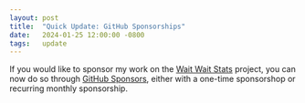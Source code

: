 ```yaml
---
layout: post
title:  "Quick Update: GitHub Sponsorships"
date:   2024-01-25 12:00:00 -0800
tags:   update
---
```


If you would like to sponsor my work on the [Wait Wait Stats](https://stats.wwdt.me) project, you can now do so through [GitHub Sponsors](https://github.com/sponsors/questionlp), either with a one-time sponsorshop or recurring monthly sponsorship.
